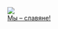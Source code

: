 ![](/books/ref_encyc/Издательство%20«Азбука»/Мы%20–%20славяне!.jpg)  
[Мы – славяне!](/books/ref_encyc/Издательство%20«Азбука»/Мы%20–%20славяне!)